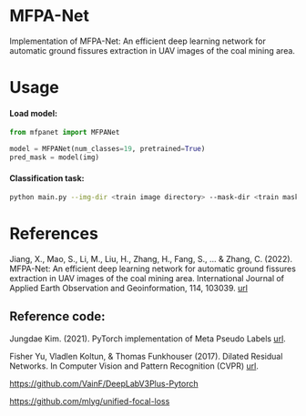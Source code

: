 # MFPA-Net
Implementation of MFPA-Net: An efficient deep learning network for automatic ground fissures extraction in UAV images of the coal mining area.

# Usage

#### Load model:
```python
from mfpanet import MFPANet

model = MFPANet(num_classes=19, pretrained=True)
pred_mask = model(img)
```

#### Classification task:
```bash
python main.py --img-dir <train image directory> --mask-dir <train mask directory> --save-path <model path>
```

# References
Jiang, X., Mao, S., Li, M., Liu, H., Zhang, H., Fang, S., ... & Zhang, C. (2022). MFPA-Net: An efficient deep learning network for automatic ground fissures extraction in UAV images of the coal mining area. International Journal of Applied Earth Observation and Geoinformation, 114, 103039. [url](https://www.sciencedirect.com/science/article/pii/S1569843222002278)
## Reference code:
Jungdae Kim. (2021). PyTorch implementation of Meta Pseudo Labels [url](https://github.com/kekmodel/MPL-pytorch/blob/main/models.py).

Fisher Yu, Vladlen Koltun, & Thomas Funkhouser (2017). Dilated Residual Networks. In Computer Vision and Pattern Recognition (CVPR) [url](https://github.com/fyu/drn/blob/master/drn.py).

https://github.com/VainF/DeepLabV3Plus-Pytorch

https://github.com/mlyg/unified-focal-loss
